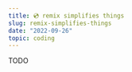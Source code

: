 ```yaml
---
title: 💿 remix simplifies things
slug: remix-simplifies-things
date: "2022-09-26"
topic: coding
---
```


TODO
